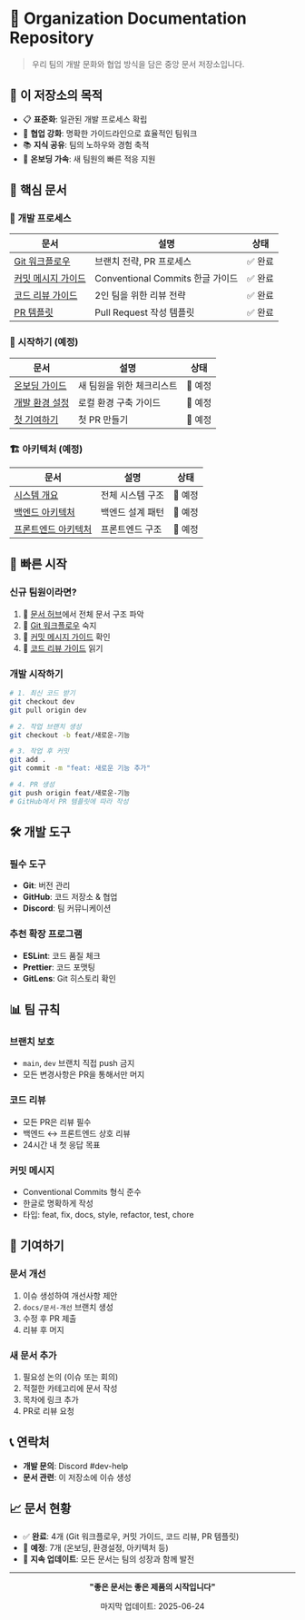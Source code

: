 # 🏢 Organization Documentation Repository

> 우리 팀의 개발 문화와 협업 방식을 담은 중앙 문서 저장소입니다.

## 🎯 이 저장소의 목적

- 📋 **표준화**: 일관된 개발 프로세스 확립
- 🤝 **협업 강화**: 명확한 가이드라인으로 효율적인 팀워크
- 📚 **지식 공유**: 팀의 노하우와 경험 축적
- 🚀 **온보딩 가속**: 새 팀원의 빠른 적응 지원

## 📖 핵심 문서

### 🔄 개발 프로세스
| 문서 | 설명 | 상태 |
|------|------|------|
| [Git 워크플로우](../docs/development/git-workflow.md) | 브랜치 전략, PR 프로세스 | ✅ 완료 |
| [커밋 메시지 가이드](../docs/development/commit-message-guide.md) | Conventional Commits 한글 가이드 | ✅ 완료 |
| [코드 리뷰 가이드](../docs/development/code-review.md) | 2인 팀을 위한 리뷰 전략 | ✅ 완료 |
| [PR 템플릿](../.github/pull_request_template.md) | Pull Request 작성 템플릿 | ✅ 완료 |

### 🏁 시작하기 (예정)
| 문서 | 설명 | 상태 |
|------|------|------|
| [온보딩 가이드](../docs/getting-started/onboarding.md) | 새 팀원을 위한 체크리스트 | 📝 예정 |
| [개발 환경 설정](../docs/getting-started/environment-setup.md) | 로컬 환경 구축 가이드 | 📝 예정 |
| [첫 기여하기](../docs/getting-started/first-contribution.md) | 첫 PR 만들기 | 📝 예정 |

### 🏗️ 아키텍처 (예정)
| 문서 | 설명 | 상태 |
|------|------|------|
| [시스템 개요](../docs/architecture/system-overview.md) | 전체 시스템 구조 | 📝 예정 |
| [백엔드 아키텍처](../docs/architecture/backend-architecture.md) | 백엔드 설계 패턴 | 📝 예정 |
| [프론트엔드 아키텍처](../docs/architecture/frontend-architecture.md) | 프론트엔드 구조 | 📝 예정 |

## 🚀 빠른 시작

### 신규 팀원이라면?
1. 📖 [문서 허브](../docs/README.md)에서 전체 문서 구조 파악
2. 🔄 [Git 워크플로우](../docs/development/git-workflow.md) 숙지
3. 📝 [커밋 메시지 가이드](../docs/development/commit-message-guide.md) 확인
4. 👀 [코드 리뷰 가이드](../docs/development/code-review.md) 읽기

### 개발 시작하기
```bash
# 1. 최신 코드 받기
git checkout dev
git pull origin dev

# 2. 작업 브랜치 생성
git checkout -b feat/새로운-기능

# 3. 작업 후 커밋
git add .
git commit -m "feat: 새로운 기능 추가"

# 4. PR 생성
git push origin feat/새로운-기능
# GitHub에서 PR 템플릿에 따라 작성
```

## 🛠️ 개발 도구

### 필수 도구
- **Git**: 버전 관리
- **GitHub**: 코드 저장소 & 협업
- **Discord**: 팀 커뮤니케이션

### 추천 확장 프로그램
- **ESLint**: 코드 품질 체크
- **Prettier**: 코드 포맷팅
- **GitLens**: Git 히스토리 확인

## 📊 팀 규칙

### 브랜치 보호
- `main`, `dev` 브랜치 직접 push 금지
- 모든 변경사항은 PR을 통해서만 머지

### 코드 리뷰
- 모든 PR은 리뷰 필수
- 백엔드 ↔ 프론트엔드 상호 리뷰
- 24시간 내 첫 응답 목표

### 커밋 메시지
- Conventional Commits 형식 준수
- 한글로 명확하게 작성
- 타입: feat, fix, docs, style, refactor, test, chore

## 🤝 기여하기

### 문서 개선
1. 이슈 생성하여 개선사항 제안
2. `docs/문서-개선` 브랜치 생성
3. 수정 후 PR 제출
4. 리뷰 후 머지

### 새 문서 추가
1. 필요성 논의 (이슈 또는 회의)
2. 적절한 카테고리에 문서 작성
3. 목차에 링크 추가
4. PR로 리뷰 요청

## 📞 연락처

- **개발 문의**: Discord #dev-help
- **문서 관련**: 이 저장소에 이슈 생성

## 📈 문서 현황

- ✅ **완료**: 4개 (Git 워크플로우, 커밋 가이드, 코드 리뷰, PR 템플릿)
- 📝 **예정**: 7개 (온보딩, 환경설정, 아키텍처 등)
- 🔄 **지속 업데이트**: 모든 문서는 팀의 성장과 함께 발전

---

<div align="center">
  
**"좋은 문서는 좋은 제품의 시작입니다"**

마지막 업데이트: 2025-06-24

</div>